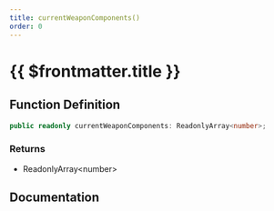 ```yaml
---
title: currentWeaponComponents()
order: 0
---
```


# {{ $frontmatter.title }}

## Function Definition

```ts
public readonly currentWeaponComponents: ReadonlyArray<number>;
```

### Returns

* ReadonlyArray\<number\>

## Documentation

<!--@include: ./parts/currentWeaponComponents.md-->

